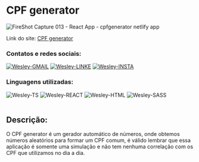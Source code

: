 # CPF generator

![FireShot Capture 013 - React App - cpfgenerator netlify app](https://user-images.githubusercontent.com/89321125/151049029-36b9633d-8b7a-40aa-b8c9-94140534d4ba.png)

Link do site: <a href="https://cpfgenerator.netlify.app/">CPF generator</a>

### Contatos e redes sociais:

<div style="display: inline_block">
  <a href="mailto:wesleyara.contato@gmail.com"><img alt="Wesley-GMAIL" src="https://img.shields.io/badge/Gmail-D14836?style=for-the-badge&logo=gmail&logoColor=white"></a>
  <a href="https://www.linkedin.com/in/wesley-gomes-de-araújo-534a66221/"><img alt="Wesley-LINKE" src="https://img.shields.io/badge/LinkedIn-0077B5?style=for-the-badge&logo=linkedin&logoColor=white"></a>
  <a href="https://www.instagram.com/wesleyaraujo_w/"><img alt="Wesley-INSTA" src="https://img.shields.io/badge/Instagram-E4405F?style=for-the-badge&logo=instagram&logoColor=white"></a>
</div>

### Linguagens utilizadas:

<div style="display: inline_block;">
  <img alt="Wesley-TS" src="https://img.shields.io/badge/TypeScript-007ACC?style=for-the-badge&logo=typescript&logoColor=white">
  <img alt="Wesley-REACT" src="https://img.shields.io/badge/React-20232A?style=for-the-badge&logo=react&logoColor=61DAFB">
  <img alt="Wesley-HTML" src="https://img.shields.io/badge/HTML5-E34F26?style=for-the-badge&logo=html5&logoColor=white">
  <img alt="Wesley-SASS" src="https://img.shields.io/badge/Sass-CC6699?style=for-the-badge&logo=sass&logoColor=white">
</div>
<br>

## Descrição:
O CPF generator é um gerador automático de números, onde obtemos números aleatórios para formar um CPF comum, é válido lembrar que essa aplicação é somente uma simulação e não tem nenhuma correlação com os CPF que utilizamos no dia a dia.
